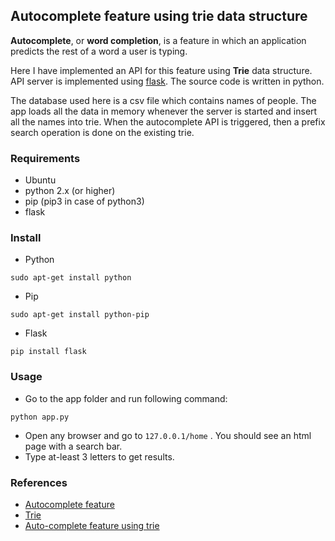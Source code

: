## Autocomplete feature using trie data structure


**Autocomplete**, or **word completion**, is a feature in which an application predicts the rest of a word a user is typing. 

Here I have implemented an API for this feature using **Trie** data structure.  API server is implemented using [flask](https://flask.palletsprojects.com/en/1.0.x/). The source code is written in python.

The database used here is a csv file which contains names of people. The app loads all the data in memory whenever the server is started and insert all the names into trie. When the autocomplete API is triggered, then a prefix search operation is done on the existing trie. 

### Requirements
 - Ubuntu
 - python 2.x (or higher)
 - pip (pip3 in case of python3)
 - flask
### Install
- Python
 ```
sudo apt-get install python
```
- Pip
```
sudo apt-get install python-pip
```
- Flask
```
pip install flask
```
### Usage

- Go to the app folder and run following command:
```
python app.py
```
- Open any browser and go to `127.0.0.1/home` . You should see an html page with a search bar.
- Type at-least 3 letters to get results.

### References
- [Autocomplete feature](https://en.wikipedia.org/wiki/Autocomplete)
- [Trie](https://en.wikipedia.org/wiki/Trie)
- [Auto-complete feature using trie](https://www.geeksforgeeks.org/auto-complete-feature-using-trie/)


